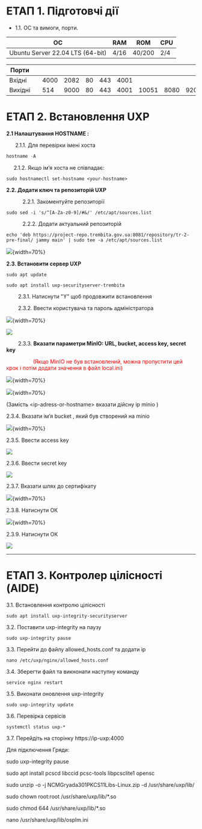 # ЕТАП 1. Підготовчі дії

* 1.1. ОС та вимоги, порти.

| OC | RAM | ROM | CPU |
| --- | --- | --- | --- |
| Ubuntu Server 22.04 LTS (64-bit) | 4/16 | 40/200 | 2/4 |

| **Порти** |  |  |  |  |  |  |  |  |  |  |
| --- | --- | --- | --- | --- | --- | --- | --- | --- | --- | --- |
| Вхідні |  | 4000 | 2082 | 80 | 443 | 4001 |  |  |  |  |
| Вихідні |  | 514 | 9000 | 80 | 443 | 4001 | 10051 | 8080 | 9200 | 5500 |



# ЕТАП 2. Встановлення UXP

**2.1 Налаштування HOSTNAME :**

&nbsp;&nbsp;&nbsp;&nbsp;&nbsp;&nbsp;2.1.1.  Для перевірки імені хоста

```c
hostname -A 
```

&nbsp;&nbsp;&nbsp;&nbsp;&nbsp;2.1.2. Якщо імʼя хоста не співпадає:

```
sudo hostnamectl set-hostname <your-hostname>
```

**2.2. Додати ключ та репозиторій UXP**

&nbsp;&nbsp;&nbsp;&nbsp;&nbsp;&nbsp;&nbsp;&nbsp;&nbsp;&nbsp;&nbsp;2.2.1. Закоментуйте репозиторії

```
sudo sed -i 's/^[A-Za-z0-9]/#&/' /etc/apt/sources.list
```

&nbsp;&nbsp;&nbsp;&nbsp;&nbsp;&nbsp;&nbsp;&nbsp;&nbsp;&nbsp;&nbsp;2.2.2. Додати актуальний репозиторій

```
echo 'deb https://project-repo.trembita.gov.ua:8081/repository/tr-2-pre-final/ jammy main' | sudo tee -a /etc/apt/sources.list
```

![](зображення.png){width=70%}

**2.3. Встановити сервер UXP**

```
sudo apt update
```

```
sudo apt install uxp-securityserver-trembita
```

&nbsp;&nbsp;&nbsp;&nbsp;&nbsp;&nbsp;&nbsp;&nbsp;2.3.1.  Натиснути "Y" щоб продовжити встановлення

&nbsp;&nbsp;&nbsp;&nbsp;&nbsp;&nbsp;&nbsp;&nbsp;2.3.2. Ввести користувача та пароль адміністратора

![](зображення1.png){width=70%}

![](зображення2.png)

&nbsp;&nbsp;&nbsp;&nbsp;&nbsp;&nbsp;&nbsp;&nbsp;2.3.3. **Вказати параметри MinIO: URL, bucket, access key, secret key**

&nbsp;&nbsp;&nbsp;&nbsp;&nbsp;&nbsp;&nbsp;&nbsp;&nbsp;&nbsp;&nbsp;&nbsp;&nbsp;&nbsp;&nbsp;&nbsp;&nbsp;&nbsp;<span style="color:red;">(Якщо MinIO не був встановлений, можна пропустити цей крок і потім додати значення в файл local.ini)</span>

![](зображення3.png){width=70%}

![](зображення4.png){width=70%}

(Замість \<ip-adress-or-hostname\> вказати дійсну ip minio  )



2.3.4. Вказати імʼя bucket , який був створений на minio

![](зображення5.png){width=70%}

2.3.5.  Ввести access key

![](зображення6.png)

2.3.6. Ввести secret key

![](зображення7.png)

2.3.7. Вказати шлях до сертифікату

![](зображення8.png){width=70%}

2.3.8. Натиснути ОК

![](зображення9.png){width=70%}

2.3.9. Натиснути ОК

![](зображення10.png)



---

### 

# ЕТАП 3. Контролер цілісності (AIDE)

3.1. Встановлення контролю цілісності

```
sudo apt install uxp-integrity-securityserver 
```

3.2. Поставити uxp-integrity на паузу

```
sudo uxp-integrity pause 
```

3.3. Перейти до файлу allowed_hosts.conf  та додати ip

```
nano /etc/uxp/nginx/allowed_hosts.conf
```

3.4. Зберегти файл та викнонати наступну команду

```
service nginx restart 
```

3.5. Виконати оновлення uxp-integrity

```
sudo uxp-integrity update
```

3.6. Перевірка сервісів

```
systemctl status uxp-*
```

3.7. Перейдіть на сторінку https://ip-uxp:4000







Для підключення Гряди:



sudo uxp-integrity pause

sudo apt install pcscd libccid pcsc-tools libpcsclite1 opensc



sudo unzip -o -j NCMGryada301PKCS11Libs-Linux.zip -d /usr/share/uxp/lib/

sudo chown root:root /usr/share/uxp/lib/\*.so

sudo chmod 644 /usr/share/uxp/lib/\*.so



nano /usr/share/uxp/lib/osplm.ini


